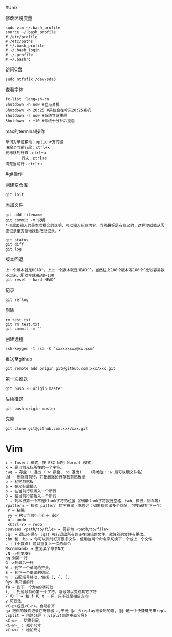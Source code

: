 #Unix

修改环境变量
```shell
sudo vim ~/.bash_profile
source ~/.bash_profile
# /etc/profile 
# /etc/paths 
# ~/.bash_profile 
# ~/.bash_login 
# ~/.profile 
# ~/.bashrc 
```
访问C盘
```shell
sudo ntfsfix /dev/sda3
```
查看字体
```shell
fc-list :lang=zh-cn
Shutdown -h now #立马关机
Shutdown -h 20:25 #系统会在今天20:25关机
Shutdown -r now #系统立马重启
Shutdown -r +10 #系统十分钟后重启
```

mac的terminal操作

```shell
单词为单位移动：option+方向键
清除至当前行尾：ctrl+k
光标移到行首：ctrl+a
       行末：ctrl+e
清楚当前行：ctrl+u

```



#git操作

创建空仓库
```shell
git init
```
添加文件
```shell
git add filename
git commit -m 说明
*-m后面输入的是本次提交的说明，可以输入任意内容，当然最好是有意义的，这样你就能从历史记录里方便地找到改动记录。*
```
```shell
git status
git diff
git log
```
版本回退
```shell
上一个版本就是HEAD^，上上一个版本就是HEAD^^，当然往上100个版本写100个^比较容易数不过来，所以写成HEAD~100
git reset --hard HEAD^
```
记录
```shell
git reflog
```
删除
```shell
rm test.txt
git rm test.txt
git commit -m ''
```
创建远程
```shell
ssh-keygen -t rsa -C "xxxxxxxxx@xx.com"
```
推送至github
```shell
git remote add origin git@github.com:xxx/xxx.git
```
第一次推送
```shell
git push -u origin master
```
后续推送
```shell
git push origin master
```
克隆
```shell
git clone git@github.com:xxx/xxx.git
```



# Vim

```txt
i → Insert 模式，按 ESC 回到 Normal 模式.
x → 删当前光标所在的一个字符。
:wq → 存盘 + 退出 (:w 存盘, :q 退出)   （陈皓注：:w 后可以跟文件名）
dd → 删除当前行，并把删除的行存到剪贴板里
p → 粘贴剪贴板
a → 在光标后插入
o → 在当前行后插入一个新行
O → 在当前行前插入一个新行
^ → 到本行第一个不是blank字符的位置（所谓blank字符就是空格，tab，换行，回车等）	
/pattern → 搜索 pattern 的字符串（陈皓注：如果搜索出多个匹配，可按n键到下一个）
 P → 粘贴
 yy → 拷贝当前行当行于 ddP
 u → undo
 <Ctrl-r> → redo
:saveas <path/to/file> → 另存为 <path/to/file>
:q! → 退出不保存 :qa! 强行退出所有的正在编辑的文件，就算别的文件有更改。
:bn 和 :bp → 你可以同时打开很多文件，使用这两个命令来切换下一个或上一个文件
. → (小数点) 可以重复上一次的命令
N<command> → 重复某个命令N次
:N ->到第N行
gg 到第一行
G ->到最后一行
W → 到下一个单词的开头。
E → 到下一个单词的结尾。
% : 匹配括号移动，包括 (, {, [. 
0y$ 拷贝当前行
fa → 到下一个为a的字符处
t, → 到逗号前的第一个字符。逗号可以变成其它字符
F 和 T → 和 f 和 t 一样，只不过是相反方向
v 可视化
<C-p>或是<C-n>，自动补齐
qa 把你的操作记录在寄存器 a,于是 @a 会replay被录制的宏, @@ 是一个快捷键用来replay最新录制的宏。
:split → 创建分屏 (:vsplit创建垂直分屏)
<C-w> : 切换分屏。
<C-w>_ : 减小尺寸 
<C-w>+ : 增加尺寸
```